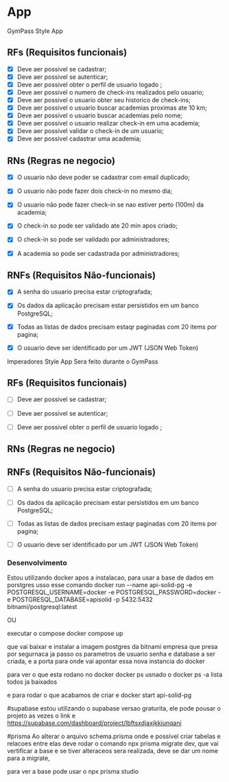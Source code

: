 # App

GymPass Style App

## RFs (Requisitos funcionais) 

- [x] Deve aer possivel se cadastrar;
- [x] Deve aer possivel se autenticar;
- [x] Deve aer possivel obter o perfil de usuario logado ;
- [x] Deve aer possivel o numero de check-ins realizados pelo usuario;
- [x] Deve aer possivel o usuario obter seu historico de check-ins;
- [x] Deve aer possivel o usuario buscar academias proximas ate 10 km;
- [x] Deve aer possivel o usuario buscar academias pelo nome;
- [x] Deve aer possivel o usuario realizar check-in em uma academia;
- [x] Deve aer possivel validar o check-in de um usuario;
- [x] Deve aer possivel cadastrar uma academia;

## RNs (Regras ne negocio)

- [x] O usuario não deve poder se cadastrar com email duplicado;
- [x] O usuario não pode fazer dois check-in no mesmo dia;
- [x] O usuario não pode fazer check-in se nao estiver perto (100m) da academia;
- [x] O check-in so pode ser validado ate 20 min apos criado;
- [x] O check-in so pode ser validado por administradores;
- [x] A academia so pode ser cadastrada por administradores;



## RNFs (Requisitos Não-funcionais) 

- [x] A senha do usuario precisa estar criptografada;
- [x] Os dados da aplicação precisam estar persistidos em um banco PostgreSQL;
- [x] Todas as listas de dados precisam estaqr paginadas com 20 items por pagina;
- [x] O usuario deve ser identificado por um JWT (JSON Web Token)



Imperadores Style App
Sera feito durante o GymPass

## RFs (Requisitos funcionais) 

- [ ] Deve aer possivel se cadastrar;
- [ ] Deve aer possivel se autenticar;
- [ ] Deve aer possivel obter o perfil de usuario logado ;


## RNs (Regras ne negocio)

## RNFs (Requisitos Não-funcionais) 

- [ ] A senha do usuario precisa estar criptografada;
- [ ] Os dados da aplicação precisam estar persistidos em um banco PostgreSQL;
- [ ] Todas as listas de dados precisam estaqr paginadas com 20 items por pagina;
- [ ] O usuario deve ser identificado por um JWT (JSON Web Token)





### Desenvolvimento 

Estou utilizando docker 
apos a instalacao, para usar a base de dados em porstgres usso esse comando 
docker run --name api-solid-pg -e POSTGRESQL_USERNAME=docker -e POSTGRESQL_PASSWORD=docker -e POSTGRESQL_DATABASE=apisolid -p 5432:5432 bitnami/postgresql:latest

OU

executar o compose 
docker compose up 

que vai baixar e instalar a imagem postgres da bitnami empresa que presa por segurnaca
ja passo os parametros de usuario senha e database a ser criada, e a porta para onde vai apontar essa nova instancia do docker 

para ver o que esta rodano no docker 
docker ps 
usnado o docker ps -a lista todos ja baixados 

e para rodar o que acabamos de criar e 
docker start api-solid-pg

#supabase
estou utilizando o supabase versao graturita,
ele pode pousar o projeto as vezes 
o link e https://supabase.com/dashboard/project/lbftsxdjaxjkkiunqani


#prisma 
Ao alterar o arquivo schema.prisma onde e possivel criar tabelas e relacoes entre elas 
deve rodar o comando 
npx prisma migrate dev, que vai vertificar a base e se tiver alteraceos sera realizada, deve se dar um nome para a migrate, 

para ver a base pode usar o npx prisma studio


